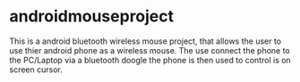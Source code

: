 androidmouseproject
===================

This is a android bluetooth wireless mouse project, that allows the user to use thier android phone as a wireless mouse.
The use connect the phone to the PC/Laptop via a bluetooth doogle the phone is then used to control is on screen cursor.
